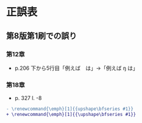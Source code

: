 # 正誤表

## 第8版第1刷での誤り

### 第12章

* p.206 下から5行目「例えば　は」→「例えば ŋ は」

### 第18章

* p. 327 l. -8
```diff
- \renewcommand{\emph}[1]{{upshape\bfseries #1}}
+ \renewcommand{\emph}[1]{{\upshape\bfseries #1}}
```
